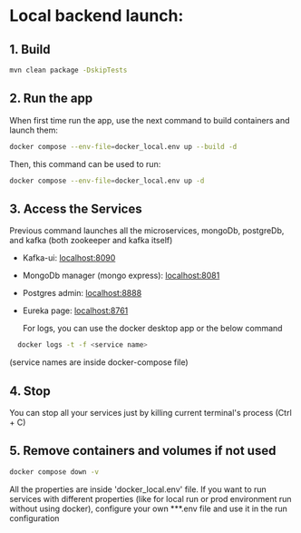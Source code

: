 
# Local backend launch:

 ## 1. Build

```bash
mvn clean package -DskipTests
```

## 2. Run the app
  When first time run the app, use the next command to build containers and launch them:
```bash
docker compose --env-file=docker_local.env up --build -d 
```

 Then, this command can be used to run:
```bash
docker compose --env-file=docker_local.env up -d
```

## 3. Access the Services
  Previous command launches all the microservices, mongoDb, postgreDb, and kafka (both zookeeper and kafka itself)

* Kafka-ui: <localhost:8090>
* MongoDb manager (mongo express): <localhost:8081>
* Postgres admin: <localhost:8888>
* Eureka page: <localhost:8761>


  For logs, you can use the docker desktop app or the below command
```bash
  docker logs -t -f <service name>
```
(service names are inside docker-compose file)

## 4. Stop
You can stop all your services just by killing current terminal's process (Ctrl + C)

## 5. Remove containers and volumes if not used
  ```bash
docker compose down -v  
```


All the properties are inside 'docker_local.env' file. If you want to run services with different properties (like for local run or prod environment run without using docker), configure your own ***.env file and use it in the run configuration


